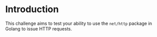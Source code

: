 # Introduction

This challenge aims to test your ability to use the `net/http` package in Golang to issue HTTP requests.
